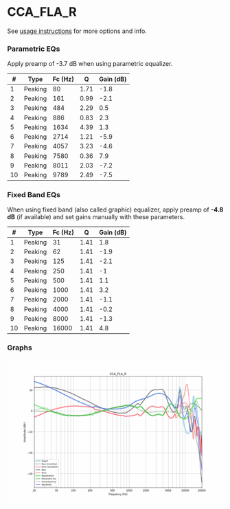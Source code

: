 # CCA_FLA_R
See [usage instructions](https://github.com/jaakkopasanen/AutoEq#usage) for more options and info.

### Parametric EQs
Apply preamp of -3.7 dB when using parametric equalizer.

|   # | Type    |   Fc (Hz) |    Q |   Gain (dB) |
|-----|---------|-----------|------|-------------|
|   1 | Peaking |        80 | 1.71 |        -1.8 |
|   2 | Peaking |       161 | 0.99 |        -2.1 |
|   3 | Peaking |       484 | 2.29 |         0.5 |
|   4 | Peaking |       886 | 0.83 |         2.3 |
|   5 | Peaking |      1634 | 4.39 |         1.3 |
|   6 | Peaking |      2714 | 1.21 |        -5.9 |
|   7 | Peaking |      4057 | 3.23 |        -4.6 |
|   8 | Peaking |      7580 | 0.36 |         7.9 |
|   9 | Peaking |      8011 | 2.03 |        -7.2 |
|  10 | Peaking |      9789 | 2.49 |        -7.5 |

### Fixed Band EQs
When using fixed band (also called graphic) equalizer, apply preamp of **-4.8 dB** (if available) and set gains manually with these parameters.

|   # | Type    |   Fc (Hz) |    Q |   Gain (dB) |
|-----|---------|-----------|------|-------------|
|   1 | Peaking |        31 | 1.41 |         1.8 |
|   2 | Peaking |        62 | 1.41 |        -1.9 |
|   3 | Peaking |       125 | 1.41 |        -2.1 |
|   4 | Peaking |       250 | 1.41 |        -1   |
|   5 | Peaking |       500 | 1.41 |         1.1 |
|   6 | Peaking |      1000 | 1.41 |         3.2 |
|   7 | Peaking |      2000 | 1.41 |        -1.1 |
|   8 | Peaking |      4000 | 1.41 |        -0.2 |
|   9 | Peaking |      8000 | 1.41 |        -1.3 |
|  10 | Peaking |     16000 | 1.41 |         4.8 |

### Graphs
![](./CCA_FLA_R.png)
